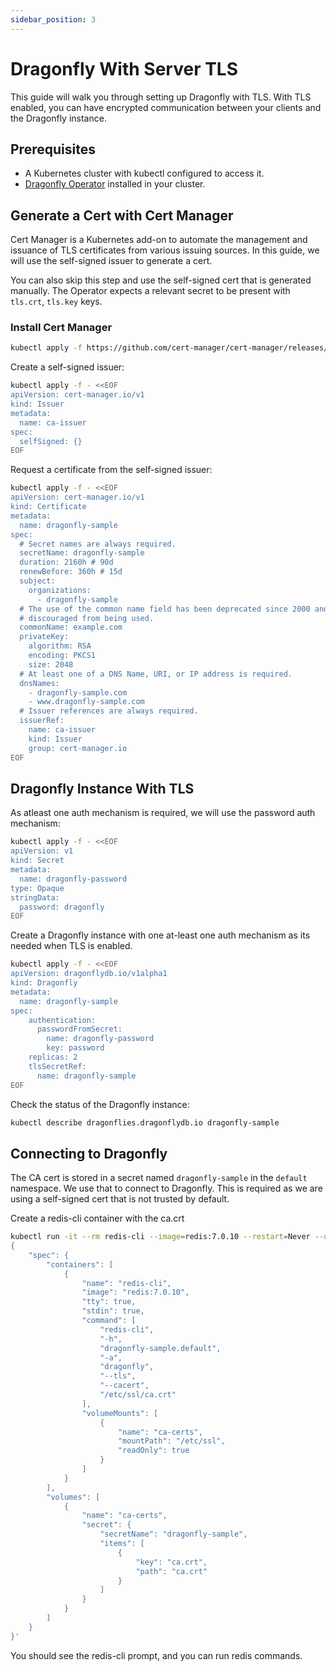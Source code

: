 ```yaml
---
sidebar_position: 3
---
```


# Dragonfly With Server TLS

This guide will walk you through setting up Dragonfly with TLS. With TLS enabled, you can have
encrypted communication between your clients and the Dragonfly instance.

## Prerequisites

- A Kubernetes cluster with kubectl configured to access it.
- [Dragonfly Operator](installation.md) installed in your cluster.

## Generate a Cert with Cert Manager

Cert Manager is a Kubernetes add-on to automate the management and issuance of TLS certificates from various issuing sources.
In this guide, we will use the self-signed issuer to generate a cert.

You can also skip this step and use the self-signed cert that is generated manually. The Operator expects
a relevant secret to be present with `tls.crt`, `tls.key` keys.

### Install Cert Manager

```sh
kubectl apply -f https://github.com/cert-manager/cert-manager/releases/download/v1.13.0/cert-manager.yaml
```


Create a self-signed issuer:

```sh
kubectl apply -f - <<EOF
apiVersion: cert-manager.io/v1
kind: Issuer
metadata:
  name: ca-issuer
spec:
  selfSigned: {}
EOF
```

Request a certificate from the self-signed issuer:

```sh
kubectl apply -f - <<EOF
apiVersion: cert-manager.io/v1
kind: Certificate
metadata:
  name: dragonfly-sample
spec:
  # Secret names are always required.
  secretName: dragonfly-sample
  duration: 2160h # 90d
  renewBefore: 360h # 15d
  subject:
    organizations:
      - dragonfly-sample
  # The use of the common name field has been deprecated since 2000 and is
  # discouraged from being used.
  commonName: example.com
  privateKey:
    algorithm: RSA
    encoding: PKCS1
    size: 2048
  # At least one of a DNS Name, URI, or IP address is required.
  dnsNames:
    - dragonfly-sample.com
    - www.dragonfly-sample.com
  # Issuer references are always required.
  issuerRef:
    name: ca-issuer
    kind: Issuer
    group: cert-manager.io
EOF
```

## Dragonfly Instance With TLS

As atleast one auth mechanism is required, we will use the password auth mechanism:

```sh
kubectl apply -f - <<EOF
apiVersion: v1
kind: Secret
metadata:
  name: dragonfly-password
type: Opaque
stringData:
  password: dragonfly
EOF
```

Create a Dragonfly instance with one at-least one auth mechanism as its needed when TLS is enabled.

```sh
kubectl apply -f - <<EOF
apiVersion: dragonflydb.io/v1alpha1
kind: Dragonfly
metadata:
  name: dragonfly-sample
spec:
    authentication:
      passwordFromSecret:
        name: dragonfly-password
        key: password
    replicas: 2
    tlsSecretRef:
      name: dragonfly-sample
EOF
```

Check the status of the Dragonfly instance:

```sh
kubectl describe dragonflies.dragonflydb.io dragonfly-sample
```

## Connecting to Dragonfly

The CA cert is stored in a secret named `dragonfly-sample` in the `default` namespace. We
use that to connect to Dragonfly. This is required as we are using a self-signed cert that
is not trusted by default.

Create a redis-cli container with the ca.crt

```sh
kubectl run -it --rm redis-cli --image=redis:7.0.10 --restart=Never --overrides='
{
    "spec": {
        "containers": [
            {
                "name": "redis-cli",
                "image": "redis:7.0.10",
                "tty": true,
                "stdin": true,
                "command": [
                    "redis-cli",
                    "-h",
                    "dragonfly-sample.default",
                    "-a",
                    "dragonfly",
                    "--tls",
                    "--cacert",
                    "/etc/ssl/ca.crt"
                ],
                "volumeMounts": [
                    {
                        "name": "ca-certs",
                        "mountPath": "/etc/ssl",
                        "readOnly": true
                    }
                ]
            }
        ],
        "volumes": [
            {
                "name": "ca-certs",
                "secret": {
                    "secretName": "dragonfly-sample",
                    "items": [
                        {
                            "key": "ca.crt",
                            "path": "ca.crt"
                        }
                    ]
                }
            }
        ]
    }
}'
```

You should see the redis-cli prompt, and you can run redis commands.
